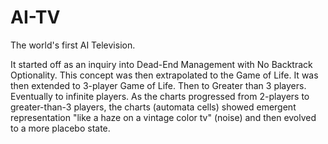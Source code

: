 # AI-TV
The world's first AI Television.

It started off as an inquiry into Dead-End Management with No Backtrack Optionality. This concept was then extrapolated to the Game of Life. It was then extended to 3-player Game of Life. Then to Greater than 3 players. Eventually to infinite players. As the charts progressed from 2-players to greater-than-3 players, the charts (automata cells) showed emergent representation "like a haze on a vintage color tv" (noise) and then evolved to a more placebo state.
